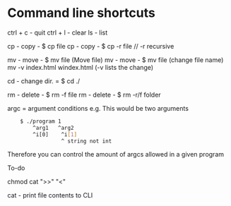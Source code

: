 # Command line shortcuts

ctrl + c - quit
ctrl + l - clear
ls - list

cp - copy - $ cp file <newname>
cp - copy - $ cp -r file <newname> // -r recursive

mv - move - $ mv file <newlocation/> (Move file)
mv - move - $ mv file <newfilename> (change file name)
mv -v index.html windex.html (-v lists the change)

cd - change dir. = $ cd ./

rm - delete - $ rm -f file
rm - delete - $ rm -r/f folder

argc = argument conditions e.g. This would be two arguments

```bash
    $ ./program 1
        ^arg1   ^arg2
        ^i[0]    ^i[1]
                 ^ string not int
```

Therefore you can control the amount of argcs allowed in a given program

To-do

chmod
cat
">>"
"<"

cat <filename> - print file contents to CLI
